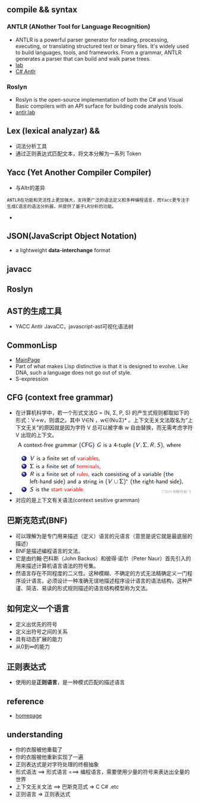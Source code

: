 ## compile && syntax

### ANTLR (ANother Tool for Language Recognition)
* ANTLR is a powerful parser generator for reading, processing, executing, or translating structured text or binary files. It's widely used to build languages, tools, and frameworks. From a grammar, ANTLR generates a parser that can build and walk parse trees.
* [lab](http://lab.antlr.org/)
* [C# Antlr](https://learn.microsoft.com/en-us/dotnet/csharp/language-reference/language-specification/grammar)

### Roslyn 
* Roslyn is the open-source implementation of both the C# and Visual Basic compilers with an API surface for building code analysis tools.
* [antlr.lab](http://lab.antlr.org/)

## Lex (lexical analyzar) && 
*  词法分析工具
*  通过正则表达式匹配文本，将文本分解为一系列 Token

## Yacc (Yet Another Compiler Compiler)
* 与Altr的差异
```
ANTLR在功能和灵活性上更加强大，支持更广泛的语法定义和多种编程语言，而Yacc更专注于生成C语言的语法分析器，并提供了基于LR分析的功能。
```
* 

## JSON(JavaScript Object Notation)
* a lightweight **data-interchange** format


## javacc

## Roslyn

## AST的生成工具
* YACC Antlr JavaCC，javascript-ast可视化语法树

## CommonLisp
* [MainPage](https://lisp-lang.org/)
* Part of what makes Lisp distinctive is that it is designed to evolve. Like DNA, such a language does not go out of style.
* S-expression 


## CFG (context free grammar)
* 在计算机科学中，若一个形式文法G = (N, Σ, P, S) 的产生式规则都取如下的形式：V->w，则谓之。其中 V∈N ，w∈(N∪Σ)* 。上下文无关文法取名为“上下文无关”的原因就是因为字符 V 总可以被字串 w 自由替换，而无需考虑字符 V 出现的上下文。
* ![cfg-rule](assets/ad7a7cb4972649d6bef9f08dcf1a7b82.png) <br>
* 对应的是上下文有关语法(context sesitive gramman) 

## 巴斯克范式(BNF)
* 可以理解为是专门用来描述（定义）语言的元语言（意思是说它就是最底层的描述）
* BNF是描述编程语言的文法。
* 它是由约翰·巴科斯（John Backus）和彼得·诺尔（Peter Naur）首先引入的用来描述计算机语言语法的符号集。
* 然语言存在不同程度的二义性。这种模糊、不确定的方式无法精确定义一门程序设计语言。必须设计一种准确无误地描述程序设计语言的语法结构，这种严谨、简洁、易读的形式规则描述的语言结构模型称为文法。

## 如何定义一个语言
* 定义出优先的符号
* 定义出符号之间的关系
* 具有动态扩展的能力
* 从0到∞的能力

## 正则表达式
* 使用的是**正则语言**，是一种模式匹配的描述语言

## reference
* [homepage](https://www.antlr.org/)

## understanding
* 你的衣服被他重载了
* 你的衣服被他重新实现了一遍
* 正则表达式是对字符处理的终极抽象
* 形式语法 ==> 形式语言  ===> 编程语言，需要使用少量的符号来表达出全量的世界
* 上下文无关文法 ==> 巴斯克范式 => C C# .etc
* 正则语言 => 正则表达式

